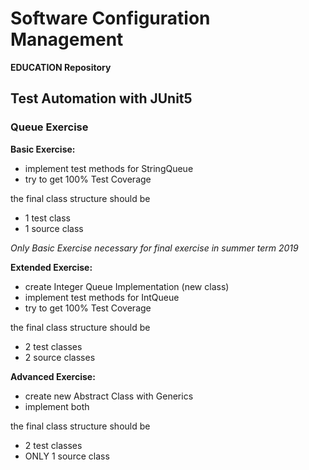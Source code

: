 # Software Configuration Management #

**EDUCATION Repository**

## Test Automation with JUnit5 ##

### Queue Exercise ###

**Basic Exercise:**

- implement test methods for StringQueue
- try to get 100% Test Coverage

the final class structure should be

- 1 test class
- 1 source class

*Only Basic Exercise necessary for final exercise in summer term 2019*

**Extended Exercise:**

- create Integer Queue Implementation (new class)
- implement test methods for IntQueue
- try to get 100% Test Coverage

the final class structure should be

- 2 test classes
- 2 source classes

**Advanced Exercise:**

- create new Abstract Class with Generics
- implement both 

the final class structure should be

- 2 test classes
- ONLY 1 source class